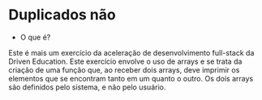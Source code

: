 # Duplicados não

- O que é?

Este é mais um exercício da aceleração de desenvolvimento full-stack
da Driven Education. Este exercício envolve o uso de arrays e se trata da criação de uma função que, ao receber dois arrays, deve imprimir os elementos que se encontram tanto em um quanto o outro. Os dois arrays são definidos pelo sistema, e não pelo usuário.
